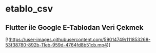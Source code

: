 # etablo_csv


## Flutter ile Google E-Tablodan Veri Çekmek

[!(https://user-images.githubusercontent.com/59014749/111853268-53f38780-892b-11eb-959d-4764fd8b51cb.mp4)]
